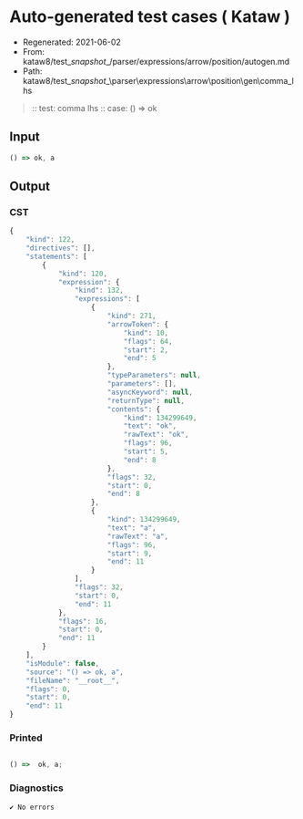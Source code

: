 # Auto-generated test cases ( Kataw )
- Regenerated: 2021-06-02
- From: kataw8/test\__snapshot__/parser/expressions/arrow/position/autogen.md
- Path: kataw8/test\__snapshot__\parser\expressions\arrow\position\gen\comma_lhs
> :: test: comma lhs
> :: case: () => ok
## Input

`````js
() => ok, a
`````
## Output

### CST

```javascript
{
    "kind": 122,
    "directives": [],
    "statements": [
        {
            "kind": 120,
            "expression": {
                "kind": 132,
                "expressions": [
                    {
                        "kind": 271,
                        "arrowToken": {
                            "kind": 10,
                            "flags": 64,
                            "start": 2,
                            "end": 5
                        },
                        "typeParameters": null,
                        "parameters": [],
                        "asyncKeyword": null,
                        "returnType": null,
                        "contents": {
                            "kind": 134299649,
                            "text": "ok",
                            "rawText": "ok",
                            "flags": 96,
                            "start": 5,
                            "end": 8
                        },
                        "flags": 32,
                        "start": 0,
                        "end": 8
                    },
                    {
                        "kind": 134299649,
                        "text": "a",
                        "rawText": "a",
                        "flags": 96,
                        "start": 9,
                        "end": 11
                    }
                ],
                "flags": 32,
                "start": 0,
                "end": 11
            },
            "flags": 16,
            "start": 0,
            "end": 11
        }
    ],
    "isModule": false,
    "source": "() => ok, a",
    "fileName": "__root__",
    "flags": 0,
    "start": 0,
    "end": 11
}
```

### Printed

```javascript

() =>  ok, a;
```

### Diagnostics

```javascript
✔ No errors
```

